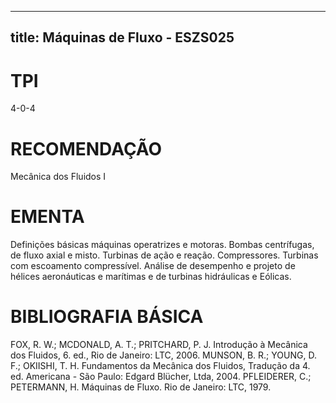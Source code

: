 
---
title: Máquinas de Fluxo - ESZS025 
---

# TPI

4-0-4

# RECOMENDAÇÃO

Mecânica dos Fluidos I

# EMENTA

Definições básicas máquinas operatrizes e motoras. Bombas centrífugas, de fluxo axial e misto. Turbinas de ação e reação. Compressores. Turbinas com escoamento compressível. Análise de desempenho e projeto de hélices aeronáuticas e marítimas e de turbinas hidráulicas e Eólicas.

# BIBLIOGRAFIA BÁSICA

FOX, R. W.; MCDONALD, A. T.; PRITCHARD, P. J. Introdução à Mecânica dos Fluidos, 6. ed., Rio de Janeiro: LTC, 2006.
MUNSON, B. R.; YOUNG, D. F.; OKIISHI, T. H. Fundamentos da Mecânica dos Fluidos, Tradução da 4. ed. Americana - São Paulo: Edgard Blücher, Ltda, 2004.
PFLEIDERER, C.; PETERMANN, H. Máquinas de Fluxo. Rio de Janeiro: LTC, 1979.
        